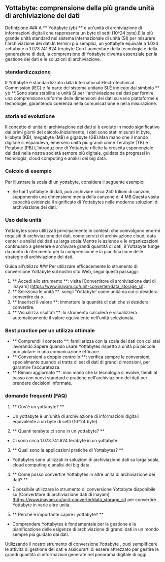 ## Yottabyte: comprensione della più grande unità di archiviazione dei dati

Definizione ###
A ** Yottabyte (yb) ** è un'unità di archiviazione di informazioni digitali che rappresenta un byte di setti (10^24 byte).È la più grande unità standard nel sistema internazionale di unità (SI) per misurare l'archiviazione dei dati.In termini più semplici, un yottabyte equivale a 1.024 zettabyte o 1.073.741.824 terabyte.Con l'aumentare della tecnologia e della generazione di dati, la comprensione di Yottabyte diventa essenziale per la gestione dei dati e le soluzioni di archiviazione.

### standardizzazione
Il Yottabyte è standardizzato dalla International Electrotechnical Commission (IEC) e fa parte del sistema unitario SI.È indicato dal simbolo ** yb **.Sono state stabilite le unità SI per l'archiviazione dei dati per fornire una comprensione uniforme delle dimensioni dei dati su varie piattaforme e tecnologie, garantendo coerenza nella comunicazione e nella misurazione.

### storia ed evoluzione
Il concetto di unità di archiviazione dei dati si è evoluto in modo significativo dai primi giorni del calcolo.Inizialmente, i dati sono stati misurati in byte, kilobyte (KB), megabyte (MB) e gigabyte (GB).Man mano che il mondo digitale si espandeva, emersero unità più grandi come Terabyte (TB) e Petabyte (PB).L'introduzione di Yottabyte riflette la crescita esponenziale dei dati nella nostra società sempre più digitale, guidata da progressi in tecnologia, cloud computing e analisi dei big data.

### Calcolo di esempio
Per illustrare la scala di un yottabyte, considera il seguente esempio:
- Se hai 1 yottabyte di dati, può archiviare circa 250 trilioni di canzoni, supponendo una dimensione media della canzone di 4 MB.Questa vasta capacità evidenzia il significato di Yottabytes nelle moderne soluzioni di archiviazione dei dati.

### Uso delle unità
Yottabytes sono utilizzati principalmente in contesti che coinvolgono enormi requisiti di archiviazione dei dati, come servizi di archiviazione cloud, data center e analisi dei dati su larga scala.Mentre le aziende e le organizzazioni continuano a generare e archiviare grandi quantità di dati, il Yottabyte funge da punto di riferimento per la comprensione e la pianificazione delle strategie di archiviazione dei dati.

Guida all'utilizzo ###
Per utilizzare efficacemente lo strumento di conversione Yottabyte sul nostro sito Web, segui questi passaggi:
1. ** Accedi allo strumento **: visita [Convertitore di archiviazione dati di Inayam] (https://www.inayam.co/unit-converter/data_storage_si).
2. ** Seleziona le unità **: scegli 'Yottabyte' come unità da cui si desidera convertire da o.
3. ** Inserisci il valore **: immettere la quantità di dati che si desidera convertire.
4. ** Visualizza risultati **: lo strumento calcolerà e visualizzerà automaticamente il valore equivalente nell'unità selezionata.

### Best practice per un utilizzo ottimale
- ** Comprendi il contesto **: familiarizza con la scala dei dati con cui stai lavorando.Sapere quando usare Yottabytes rispetto a unità più piccole può aiutare in una comunicazione efficace.
- ** Conversioni a doppio controllo **: verifica sempre le conversioni, specialmente quando si tratta di set di dati di grandi dimensioni, per garantire l'accuratezza.
- ** Rimani aggiornato **: man mano che la tecnologia si evolve, tieniti al passo con nuovi standard e pratiche nell'archiviazione dei dati per prendere decisioni informate.

### domande frequenti (FAQ)

1. ** Cos'è un yottabyte? **
- Un yottabyte è un'unità di archiviazione di informazioni digitali equivalente a un byte di setti (10^24 byte).

2. ** Quanti terabyte ci sono in un yottabyte? **
- Ci sono circa 1.073.741.824 terabyte in un yottabyte.

3. ** Quali sono le applicazioni pratiche di Yottabytes? **
- Yottabytes sono utilizzati in soluzioni di archiviazione dati su larga scala, cloud computing e analisi dei big data.

4. ** Come posso convertire Yottabytes in altre unità di archiviazione dei dati? **
- È possibile utilizzare lo strumento di conversione Yottabyte disponibile su [Convertitore di archiviazione dati di Inayam] (https://www.inayam.co/unit-converter/data_storage_si) per convertire Yottabyte in varie altre unità.

5. ** Perché è importante capire i yottabyte? **
- Comprendere Yottabytes è fondamentale per la gestione e la pianificazione delle esigenze di archiviazione di grandi dati in un mondo sempre più guidato dai dati.

Utilizzando il nostro strumento di conversione Yottabyte , puoi semplificare le attività di gestione dei dati e assicurarti di essere attrezzato per gestire le grandi quantità di informazioni generate nel panorama digitale di oggi.